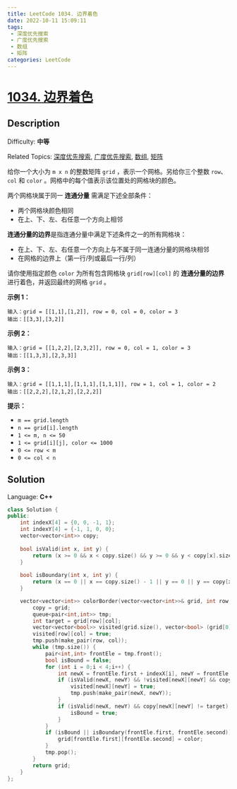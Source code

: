 ```yaml
---
title: LeetCode 1034. 边界着色
date: 2022-10-11 15:09:11
tags:
 - 深度优先搜索
 - 广度优先搜索
 - 数组
 - 矩阵
categories: LeetCode
---
```


# [1034\. 边界着色](https://leetcode.cn/problems/coloring-a-border/)

## Description

Difficulty: **中等**  

Related Topics: [深度优先搜索](https://leetcode.cn/tag/depth-first-search/), [广度优先搜索](https://leetcode.cn/tag/breadth-first-search/), [数组](https://leetcode.cn/tag/array/), [矩阵](https://leetcode.cn/tag/matrix/)


给你一个大小为 `m x n` 的整数矩阵 `grid` ，表示一个网格。另给你三个整数 `row`、`col` 和 `color` 。网格中的每个值表示该位置处的网格块的颜色。

两个网格块属于同一 **连通分量** 需满足下述全部条件：

*   两个网格块颜色相同
*   在上、下、左、右任意一个方向上相邻

**连通分量的边界**是指连通分量中满足下述条件之一的所有网格块：

*   在上、下、左、右任意一个方向上与不属于同一连通分量的网格块相邻
*   在网格的边界上（第一行/列或最后一行/列）

请你使用指定颜色 `color` 为所有包含网格块 `grid[row][col]` 的 **连通分量的边界** 进行着色，并返回最终的网格 `grid` 。

**示例 1：**

```
输入：grid = [[1,1],[1,2]], row = 0, col = 0, color = 3
输出：[[3,3],[3,2]]
```

**示例 2：**

```
输入：grid = [[1,2,2],[2,3,2]], row = 0, col = 1, color = 3
输出：[[1,3,3],[2,3,3]]
```

**示例 3：**

```
输入：grid = [[1,1,1],[1,1,1],[1,1,1]], row = 1, col = 1, color = 2
输出：[[2,2,2],[2,1,2],[2,2,2]]
```

**提示：**

*   `m == grid.length`
*   `n == grid[i].length`
*   `1 <= m, n <= 50`
*   `1 <= grid[i][j], color <= 1000`
*   `0 <= row < m`
*   `0 <= col < n`


## Solution

Language: **C++**

```c++
class Solution {
public:
    int indexX[4] = {0, 0, -1, 1};
    int indexY[4] = {-1, 1, 0, 0};
    vector<vector<int>> copy;
    
    bool isValid(int x, int y) {
        return (x >= 0 && x < copy.size() && y >= 0 && y < copy[x].size());
    }
    
    bool isBoundary(int x, int y) {
        return (x == 0 || x == copy.size() - 1 || y == 0 || y == copy[x].size() - 1);
    }

    vector<vector<int>> colorBorder(vector<vector<int>>& grid, int row, int col, int color) {
        copy = grid;
        queue<pair<int,int>> tmp;
        int target = grid[row][col];
        vector<vector<bool>> visited(grid.size(), vector<bool> (grid[0].size()));
        visited[row][col] = true;
        tmp.push(make_pair(row, col));
        while (tmp.size()) {
            pair<int,int> frontEle = tmp.front();
            bool isBound = false;
            for (int i = 0;i < 4;i++) {
                int newX = frontEle.first + indexX[i], newY = frontEle.second + indexY[i];
                if (isValid(newX, newY) && !visited[newX][newY] && copy[newX][newY] == target) {
                    visited[newX][newY] = true;
                    tmp.push(make_pair(newX, newY));
                }
                if (isValid(newX, newY) && copy[newX][newY] != target) {
                    isBound = true;
                }
            }
            if (isBound || isBoundary(frontEle.first, frontEle.second)) {
                grid[frontEle.first][frontEle.second] = color;
            }
            tmp.pop();
        }
        return grid;
    }
};
```